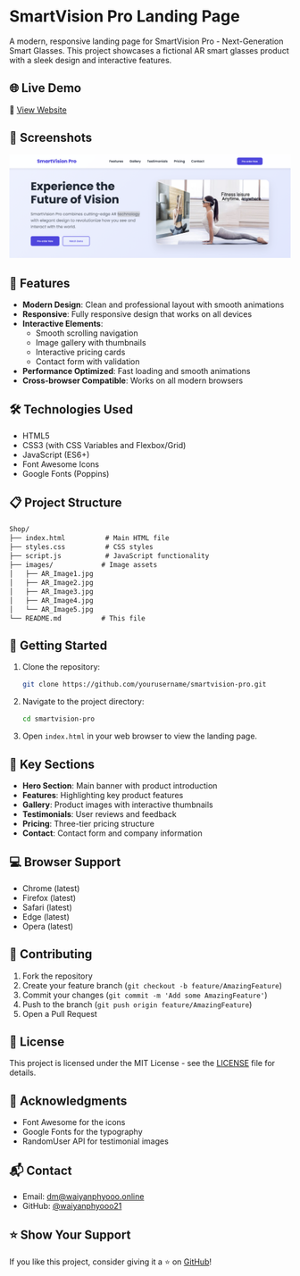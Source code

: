 # SmartVision Pro Landing Page

A modern, responsive landing page for SmartVision Pro - Next-Generation Smart Glasses. This project showcases a fictional AR smart glasses product with a sleek design and interactive features.

## 🌐 Live Demo

🔗 [View Website](https://waiyanphyooo21.github.io/SmartVision-Pro/)

## 📸 Screenshots

![SmartVision Pro](images/preview.png)

## 🚀 Features

- **Modern Design**: Clean and professional layout with smooth animations
- **Responsive**: Fully responsive design that works on all devices
- **Interactive Elements**: 
  - Smooth scrolling navigation
  - Image gallery with thumbnails
  - Interactive pricing cards
  - Contact form with validation
- **Performance Optimized**: Fast loading and smooth animations
- **Cross-browser Compatible**: Works on all modern browsers

## 🛠️ Technologies Used

- HTML5
- CSS3 (with CSS Variables and Flexbox/Grid)
- JavaScript (ES6+)
- Font Awesome Icons
- Google Fonts (Poppins)

## 📋 Project Structure

```
Shop/
├── index.html          # Main HTML file
├── styles.css          # CSS styles
├── script.js           # JavaScript functionality
├── images/            # Image assets
│   ├── AR_Image1.jpg
│   ├── AR_Image2.jpg
│   ├── AR_Image3.jpg
│   ├── AR_Image4.jpg
│   └── AR_Image5.jpg
└── README.md          # This file
```

## 🚀 Getting Started

1. Clone the repository:
   ```bash
   git clone https://github.com/yourusername/smartvision-pro.git
   ```

2. Navigate to the project directory:
   ```bash
   cd smartvision-pro
   ```

3. Open `index.html` in your web browser to view the landing page.

## 🎨 Key Sections

- **Hero Section**: Main banner with product introduction
- **Features**: Highlighting key product features
- **Gallery**: Product images with interactive thumbnails
- **Testimonials**: User reviews and feedback
- **Pricing**: Three-tier pricing structure
- **Contact**: Contact form and company information

## 💻 Browser Support

- Chrome (latest)
- Firefox (latest)
- Safari (latest)
- Edge (latest)
- Opera (latest)

## 🤝 Contributing

1. Fork the repository
2. Create your feature branch (`git checkout -b feature/AmazingFeature`)
3. Commit your changes (`git commit -m 'Add some AmazingFeature'`)
4. Push to the branch (`git push origin feature/AmazingFeature`)
5. Open a Pull Request

## 📝 License

This project is licensed under the MIT License - see the [LICENSE](LICENSE) file for details.

## 🙏 Acknowledgments

- Font Awesome for the icons
- Google Fonts for the typography
- RandomUser API for testimonial images

## 📬 Contact

- Email: dm@waiyanphyooo.online
- GitHub: [@waiyanphyooo21](https://github.com/waiyanphyooo21)

## ⭐️ Show Your Support

If you like this project, consider giving it a ⭐️ on [GitHub](https://waiyanphyooo21.github.io/SmartVision-Pro/)!
